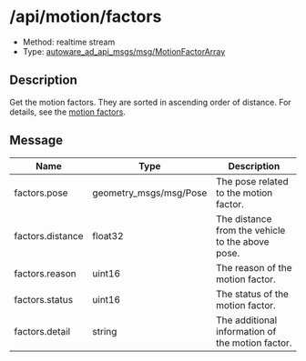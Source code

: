 # /api/motion/factors

- Method: realtime stream
- Type: [autoware_ad_api_msgs/msg/MotionFactorArray](../../../types/autoware_ad_api_msgs/msg/motion_factor_array.md)

## Description

Get the motion factors. They are sorted in ascending order of distance.
For details, see the [motion factors](../../../features/motion.md).

## Message

| Name             | Type                   | Description                                      |
| ---------------- | ---------------------- | ------------------------------------------------ |
| factors.pose     | geometry_msgs/msg/Pose | The pose related to the motion factor.           |
| factors.distance | float32                | The distance from the vehicle to the above pose. |
| factors.reason   | uint16                 | The reason of the motion factor.                 |
| factors.status   | uint16                 | The status of the motion factor.                 |
| factors.detail   | string                 | The additional information of the motion factor. |
